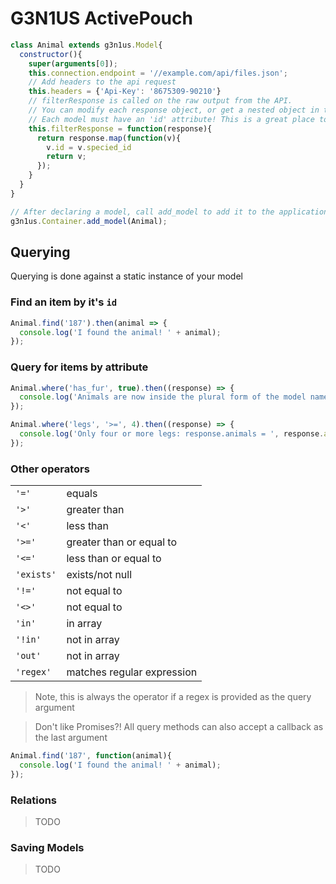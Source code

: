 # G3N1US ActivePouch

`````javascript
class Animal extends g3n1us.Model{
  constructor(){
    super(arguments[0]);
    this.connection.endpoint = '//example.com/api/files.json';
    // Add headers to the api request
    this.headers = {'Api-Key': '8675309-90210'}
    // filterResponse is called on the raw output from the API. 
    // You can modify each response object, or get a nested object in the response. 
    // Each model must have an 'id' attribute! This is a great place to add this if needed.
    this.filterResponse = function(response){
      return response.map(function(v){
        v.id = v.specied_id
        return v;
      });
    }
  }
}

// After declaring a model, call add_model to add it to the application container
g3n1us.Container.add_model(Animal);

`````

## Querying
Querying is done against a static instance of your model

### Find an item by it's `id`
```javascript
Animal.find('187').then(animal => {
  console.log('I found the animal! ' + animal);
});
```

### Query for items by attribute
```javascript
Animal.where('has_fur', true).then((response) => {
  console.log('Animals are now inside the plural form of the model name: response.animals = ', response.animals);
});
```

```javascript
Animal.where('legs', '>=', 4).then((response) => {
  console.log('Only four or more legs: response.animals = ', response.animals);
});
```
### Other operators
|             |                             |
| ----------- | --------------------------- |
| `'='`       | equals                      |
| `'>'`       | greater than                |
| `'<'`       | less than                   |
| `'>='`      | greater than or equal to    |
| `'<='`      | less than or equal to       |
| `'exists'`  | exists/not null             |
| `'!='`      | not equal to                |
| `'<>'`      | not equal to                |
| `'in'`      | in array                    |
| `'!in'`     | not in array                |
| `'out'`     | not in array                |
| `'regex'`   | matches regular expression  |
             
> Note, this is always the operator if a regex is provided as the query argument


> Don't like Promises?!
All query methods can also accept a callback as the last argument
```javascript
Animal.find('187', function(animal){
  console.log('I found the animal! ' + animal);
});
```

### Relations
> TODO

### Saving Models
> TODO

